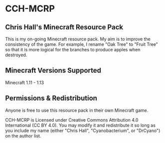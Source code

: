# CCH-MCRP
## Chris Hall's Minecraft Resource Pack
This is my on-going Minecraft resource pack. My aim is to improve the consistency of the game. For example, I rename "Oak Tree" to "Fruit Tree" so that it is more logical for the branches to produce apples when destroyed.

## Minecraft Versions Supported
Minecraft 1.11 - 1.13

## Permissions & Redistribution
Anyone is free to use this resource pack in their own Minecraft game.

CCH-MCRP is Licensed under Creative Commons Attribution 4.0 International (CC BY 4.0). You may modify it and redistribute it so long as you include my name (either "Chris Hall", "Cyanobacterium", or "DrCyano") on the author list.

